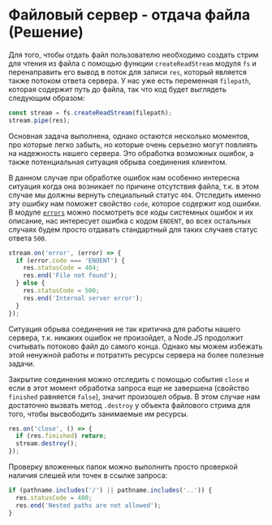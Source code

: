 # Файловый сервер - отдача файла (Решение)

Для того, чтобы отдать файл пользователю необходимо создать стрим для чтения из файла с помощью 
функции `createReadStream` модуля `fs` и перенаправить его вывод в поток для записи `res`, который 
является также потоком ответа сервера. У нас уже есть переменная `filepath`, которая содержит путь 
до файла, так что код будет выглядеть следующим образом: 
```js
const stream = fs.createReadStream(filepath);
stream.pipe(res);
```


Основная задача выполнена, однако остаются несколько моментов, про которые легко забыть, но которые
очень серьезно могут повлиять на надежность нашего сервера. Это обработка возможных ошибок, а также 
потенциальная ситуация обрыва соединения клиентом.


В данном случае при обработке ошибок нам особенно интересна ситуация когда она возникает по причине
отсутствия файла, т.к. в этом случае мы должны вернуть специальный статус `404`. Отследить именно 
эту ошибку нам поможет свойство `code`, которое содержит код ошибки. В модуле 
[`errors`](https://nodejs.org/dist/latest/docs/api/errors.html#errors_common_system_errors) можно 
посмотреть все коды системных ошибок и их описание, нас интересует ошибка с кодом `ENOENT`, во всех
остальных случаях будем просто отдавать стандартный для таких случаев статус ответа `500`.

```js
stream.on('error', (error) => {
  if (error.code === 'ENOENT') {
    res.statusCode = 404;
    res.end('File not found');
  } else {
    res.statusCode = 500;
    res.end('Internal server error');
  }
});
``` 


Ситуация обрыва соединения не так критична для работы нашего сервера, т.к. никаких ошибок не 
произойдет, а Node.JS продолжит считывать потоково файл до самого конца. Однако мы можем избежать 
этой ненужной работы и потратить ресурсы сервера на более полезные задачи.


Закрытие соединения можно отследить с помощью события `close` и если в этот момент обработка запроса
еще не завершена (свойство `finished` равняется `false`), значит произошел обрыв. В этом случае нам 
достаточно вызвать метод `.destroy` у объекта файлового стрима для того, чтобы высвободить 
занимаемые им ресурсы.
```js
res.on('close', () => {
  if (res.finished) return;
  stream.destroy();
});
```


Проверку вложенных папок можно выполнить просто проверкой наличия слешей или точек в ссылке запроса:
```js
if (pathname.includes('/') || pathname.includes('..')) {
  res.statusCode = 400;
  res.end('Nested paths are not allowed');
}
```
